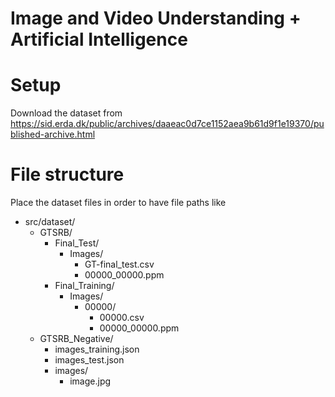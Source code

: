 # Image and Video Understanding + Artificial Intelligence
 
# Setup
Download the dataset from https://sid.erda.dk/public/archives/daaeac0d7ce1152aea9b61d9f1e19370/published-archive.html

# File structure
Place the dataset files in order to have file paths like 

* src/dataset/
    * GTSRB/
        * Final_Test/
            * Images/
                * GT-final_test.csv
                * 00000_00000.ppm
        * Final_Training/
            * Images/
                * 00000/
                    * 00000.csv
                    * 00000_00000.ppm
    * GTSRB_Negative/
        * images_training.json
        * images_test.json
        * images/
            * image.jpg
